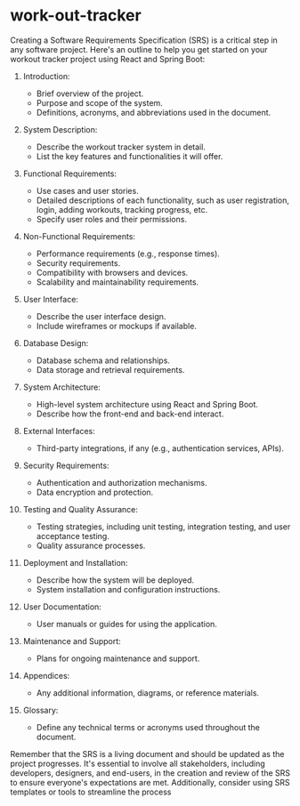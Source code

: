 # work-out-tracker
Creating a Software Requirements Specification (SRS) is a critical step in any software project. Here's an outline to help you get started on your workout tracker project using React and Spring Boot:

1. Introduction:
   - Brief overview of the project.
   - Purpose and scope of the system.
   - Definitions, acronyms, and abbreviations used in the document.

2. System Description:
   - Describe the workout tracker system in detail.
   - List the key features and functionalities it will offer.

3. Functional Requirements:
   - Use cases and user stories.
   - Detailed descriptions of each functionality, such as user registration, login, adding workouts, tracking progress, etc.
   - Specify user roles and their permissions.

4. Non-Functional Requirements:
   - Performance requirements (e.g., response times).
   - Security requirements.
   - Compatibility with browsers and devices.
   - Scalability and maintainability requirements.

5. User Interface:
   - Describe the user interface design.
   - Include wireframes or mockups if available.

6. Database Design:
   - Database schema and relationships.
   - Data storage and retrieval requirements.

7. System Architecture:
   - High-level system architecture using React and Spring Boot.
   - Describe how the front-end and back-end interact.

8. External Interfaces:
   - Third-party integrations, if any (e.g., authentication services, APIs).

9. Security Requirements:
   - Authentication and authorization mechanisms.
   - Data encryption and protection.

10. Testing and Quality Assurance:
    - Testing strategies, including unit testing, integration testing, and user acceptance testing.
    - Quality assurance processes.

11. Deployment and Installation:
    - Describe how the system will be deployed.
    - System installation and configuration instructions.

12. User Documentation:
    - User manuals or guides for using the application.

13. Maintenance and Support:
    - Plans for ongoing maintenance and support.

14. Appendices:
    - Any additional information, diagrams, or reference materials.

15. Glossary:
    - Define any technical terms or acronyms used throughout the document.

Remember that the SRS is a living document and should be updated as the project progresses. It's essential to involve all stakeholders, including developers, designers, and end-users, in the creation and review of the SRS to ensure everyone's expectations are met. Additionally, consider using SRS templates or tools to streamline the process
